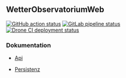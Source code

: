 ## WetterObservatoriumWeb

[![GitHub action status][github_badge]][github_action]
[![GitLab pipeline status][gitlab_badge]][gitlab_pipeline]
[![Drone CI deployment status][drone_badge]][drone_deployment]

### Dokumentation

* [Api](doc/api.md)
* [Persistenz](doc/persistenz.md)

  [github_action]: https://github.com/kalehmann/WetterObservatoriumWeb/actions/workflows/main.yaml/
  [github_badge]: https://github.com/kalehmann/WetterObservatoriumWeb/actions/workflows/main.yaml/badge.svg
  [gitlab_badge]: https://gitlab.com/kalehmann/WetterObservatoriumWeb/badges/master/pipeline.svg
  [gitlab_pipeline]: https://gitlab.com/kalehmann/WetterObservatoriumWeb/-/pipelines
  [drone_badge]: https://drone.kalehmann.de/api/badges/karsten/WetterObservatoriumWeb/status.svg
  [drone_deployment]: https://drone.kalehmann.de/karsten/WetterObservatoriumWeb
